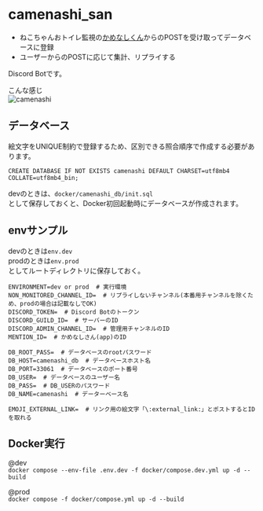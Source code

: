 # camenashi_san
- ねこちゃんおトイレ監視の[かめなしくん](https://github.com/showgayaki/camenashi_kun)からのPOSTを受け取ってデータベースに登録
- ユーザーからのPOSTに応じて集計、リプライする

Discord Botです。  

こんな感じ  
![camenashi](https://github.com/user-attachments/assets/14c953bc-9c15-49ff-838c-045da8f5e427)

## データベース
絵文字をUNIQUE制約で登録するため、区別できる照合順序で作成する必要があります。  
```
CREATE DATABASE IF NOT EXISTS camenashi DEFAULT CHARSET=utf8mb4 COLLATE=utf8mb4_bin;
```
devのときは、`docker/camenashi_db/init.sql`  
として保存しておくと、Docker初回起動時にデータベースが作成されます。

## envサンプル
devのときは`env.dev`  
prodのときは`env.prod`  
としてルートディレクトリに保存しておく。  
```
ENVIRONMENT=dev or prod  # 実行環境
NON_MONITORED_CHANNEL_ID=  # リプライしないチャンネル(本番用チャンネルを除くため、prodの場合は記載なしでOK)
DISCORD_TOKEN=  # Discord Botのトークン
DISCORD_GUILD_ID=  # サーバーのID
DISCORD_ADMIN_CHANNEL_ID=  # 管理用チャンネルのID
MENTION_ID=  # かめなしさん(app)のID

DB_ROOT_PASS=  # データベースのrootパスワード
DB_HOST=camenashi_db  # データベースホスト名
DB_PORT=33061  # データベースのポート番号
DB_USER=  # データベースのユーザー名
DB_PASS=  # DB_USERのパスワード
DB_NAME=camenashi  # データーベース名

EMOJI_EXTERNAL_LINK=  # リンク用の絵文字「\:external_link:」とポストするとIDを取れる
```

## Docker実行
@dev  
`docker compose --env-file .env.dev -f docker/compose.dev.yml up -d --build`

@prod  
`docker compose -f docker/compose.yml up -d --build`  
